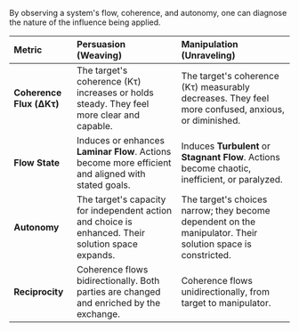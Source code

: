 By observing a system's flow, coherence, and autonomy, one can diagnose the nature of the influence being applied.

| Metric | Persuasion (Weaving) | Manipulation (Unraveling) |
| :--- | :--- | :--- |
| **Coherence Flux (ΔKτ)** | The target's coherence (Kτ) increases or holds steady. They feel more clear and capable. | The target's coherence (Kτ) measurably decreases. They feel more confused, anxious, or diminished. |
| **Flow State** | Induces or enhances **Laminar Flow**. Actions become more efficient and aligned with stated goals. | Induces **Turbulent** or **Stagnant Flow**. Actions become chaotic, inefficient, or paralyzed. |
| **Autonomy** | The target's capacity for independent action and choice is enhanced. Their solution space expands. | The target's choices narrow; they become dependent on the manipulator. Their solution space is constricted. |
| **Reciprocity** | Coherence flows bidirectionally. Both parties are changed and enriched by the exchange. | Coherence flows unidirectionally, from target to manipulator. |